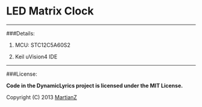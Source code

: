 LED Matrix Clock
================
----

###Details:

1. MCU: STC12C5A60S2

2. Keil uVision4 IDE

----

###License:

**Code in the DynamicLyrics project is licensed under the MIT License.**

Copyright (C) 2013 [MartianZ](http://MartianZ.cn)